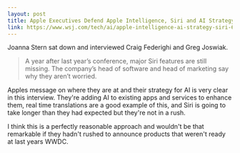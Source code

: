 ```yaml
---
layout: post
title: Apple Executives Defend Apple Intelligence, Siri and AI Strategy
link: https://www.wsj.com/tech/ai/apple-intelligence-ai-strategy-siri-627ce650?mod=tech_lead_pos5
---
```

Joanna Stern sat down and interviewed Craig Federighi and Greg Joswiak.

> A year after last year’s conference, major Siri features are still missing. The company’s head of software and head of marketing say why they aren’t worried.

Apples message on where they are at and their strategy for AI is very clear in this interview.  They're adding AI to existing apps and services to enhance them, real time translations are a good example of this, and Siri is going to take longer than they had expected but they're not in a rush.

I think this is a perfectly reasonable approach and wouldn't be that remarkable if they hadn't rushed to announce products that weren't ready at last years WWDC.